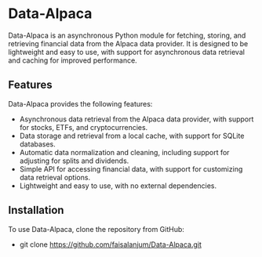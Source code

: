 # Data-Alpaca

Data-Alpaca is an asynchronous Python module for fetching, storing, and retrieving financial data from the Alpaca data provider. It is designed to be lightweight and easy to use, with support for asynchronous data retrieval and caching for improved performance.

## Features

Data-Alpaca provides the following features:

- Asynchronous data retrieval from the Alpaca data provider, with support for stocks, ETFs, and cryptocurrencies.
- Data storage and retrieval from a local cache, with support for SQLite databases.
- Automatic data normalization and cleaning, including support for adjusting for splits and dividends.
- Simple API for accessing financial data, with support for customizing data retrieval options.
- Lightweight and easy to use, with no external dependencies.

## Installation
To use Data-Alpaca, clone the repository from GitHub:

- git clone https://github.com/faisalanjum/Data-Alpaca.git

